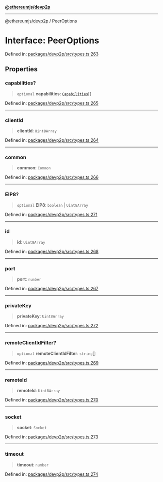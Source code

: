 [**@ethereumjs/devp2p**](../README.md)

***

[@ethereumjs/devp2p](../README.md) / PeerOptions

# Interface: PeerOptions

Defined in: [packages/devp2p/src/types.ts:263](https://github.com/Dargon789/ethereumjs-monorepo/blob/master/packages/devp2p/src/types.ts#L263)

## Properties

### capabilities?

> `optional` **capabilities**: [`Capabilities`](Capabilities.md)[]

Defined in: [packages/devp2p/src/types.ts:265](https://github.com/Dargon789/ethereumjs-monorepo/blob/master/packages/devp2p/src/types.ts#L265)

***

### clientId

> **clientId**: `Uint8Array`

Defined in: [packages/devp2p/src/types.ts:264](https://github.com/Dargon789/ethereumjs-monorepo/blob/master/packages/devp2p/src/types.ts#L264)

***

### common

> **common**: `Common`

Defined in: [packages/devp2p/src/types.ts:266](https://github.com/Dargon789/ethereumjs-monorepo/blob/master/packages/devp2p/src/types.ts#L266)

***

### EIP8?

> `optional` **EIP8**: `boolean` \| `Uint8Array`

Defined in: [packages/devp2p/src/types.ts:271](https://github.com/Dargon789/ethereumjs-monorepo/blob/master/packages/devp2p/src/types.ts#L271)

***

### id

> **id**: `Uint8Array`

Defined in: [packages/devp2p/src/types.ts:268](https://github.com/Dargon789/ethereumjs-monorepo/blob/master/packages/devp2p/src/types.ts#L268)

***

### port

> **port**: `number`

Defined in: [packages/devp2p/src/types.ts:267](https://github.com/Dargon789/ethereumjs-monorepo/blob/master/packages/devp2p/src/types.ts#L267)

***

### privateKey

> **privateKey**: `Uint8Array`

Defined in: [packages/devp2p/src/types.ts:272](https://github.com/Dargon789/ethereumjs-monorepo/blob/master/packages/devp2p/src/types.ts#L272)

***

### remoteClientIdFilter?

> `optional` **remoteClientIdFilter**: `string`[]

Defined in: [packages/devp2p/src/types.ts:269](https://github.com/Dargon789/ethereumjs-monorepo/blob/master/packages/devp2p/src/types.ts#L269)

***

### remoteId

> **remoteId**: `Uint8Array`

Defined in: [packages/devp2p/src/types.ts:270](https://github.com/Dargon789/ethereumjs-monorepo/blob/master/packages/devp2p/src/types.ts#L270)

***

### socket

> **socket**: `Socket`

Defined in: [packages/devp2p/src/types.ts:273](https://github.com/Dargon789/ethereumjs-monorepo/blob/master/packages/devp2p/src/types.ts#L273)

***

### timeout

> **timeout**: `number`

Defined in: [packages/devp2p/src/types.ts:274](https://github.com/Dargon789/ethereumjs-monorepo/blob/master/packages/devp2p/src/types.ts#L274)
